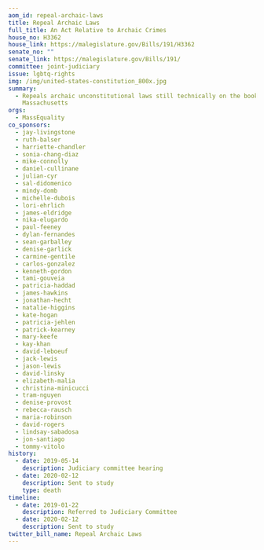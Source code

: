 ```yaml
---
aom_id: repeal-archaic-laws
title: Repeal Archaic Laws
full_title: An Act Relative to Archaic Crimes
house_no: H3362
house_link: https://malegislature.gov/Bills/191/H3362
senate_no: ""
senate_link: https://malegislature.gov/Bills/191/
committee: joint-judiciary
issue: lgbtq-rights
img: /img/united-states-constitution_800x.jpg
summary:
  - Repeals archaic unconstitutional laws still technically on the books in
    Massachusetts
orgs:
  - MassEquality
co_sponsors:
  - jay-livingstone
  - ruth-balser
  - harriette-chandler
  - sonia-chang-diaz
  - mike-connolly
  - daniel-cullinane
  - julian-cyr
  - sal-didomenico
  - mindy-domb
  - michelle-dubois
  - lori-ehrlich
  - james-eldridge
  - nika-elugardo
  - paul-feeney
  - dylan-fernandes
  - sean-garballey
  - denise-garlick
  - carmine-gentile
  - carlos-gonzalez
  - kenneth-gordon
  - tami-gouveia
  - patricia-haddad
  - james-hawkins
  - jonathan-hecht
  - natalie-higgins
  - kate-hogan
  - patricia-jehlen
  - patrick-kearney
  - mary-keefe
  - kay-khan
  - david-leboeuf
  - jack-lewis
  - jason-lewis
  - david-linsky
  - elizabeth-malia
  - christina-minicucci
  - tram-nguyen
  - denise-provost
  - rebecca-rausch
  - maria-robinson
  - david-rogers
  - lindsay-sabadosa
  - jon-santiago
  - tommy-vitolo
history:
  - date: 2019-05-14
    description: Judiciary committee hearing
  - date: 2020-02-12
    description: Sent to study
    type: death
timeline:
  - date: 2019-01-22
    description: Referred to Judiciary Committee
  - date: 2020-02-12
    description: Sent to study
twitter_bill_name: Repeal Archaic Laws
---
```

